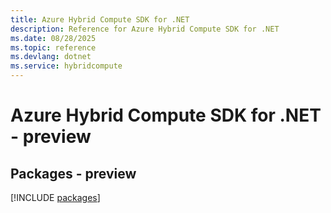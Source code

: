 ```yaml
---
title: Azure Hybrid Compute SDK for .NET
description: Reference for Azure Hybrid Compute SDK for .NET
ms.date: 08/28/2025
ms.topic: reference
ms.devlang: dotnet
ms.service: hybridcompute
---
```

# Azure Hybrid Compute SDK for .NET - preview
## Packages - preview
[!INCLUDE [packages](hybrid-compute-index.md)]